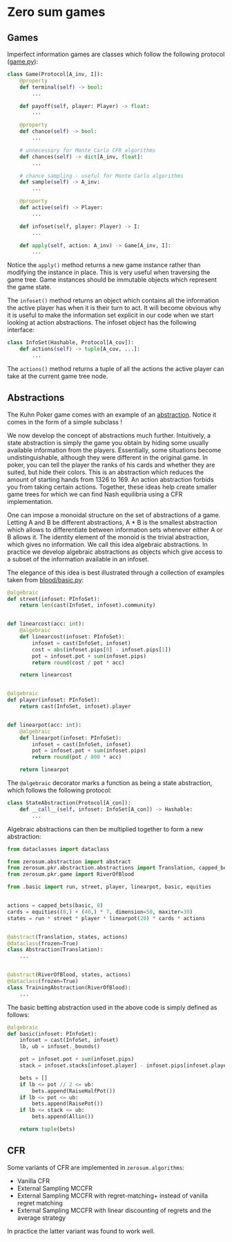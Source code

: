# Zero sum games

## Games

Imperfect information games are classes which follow the following protocol ([game.py](src/zerosum/game.py)):

```python
class Game(Protocol[A_inv, I]):
    @property
    def terminal(self) -> bool:
        ...

    def payoff(self, player: Player) -> float:
        ...

    @property
    def chance(self) -> bool:
        ...

    # unnecessary for Monte Carlo CFR algorithms
    def chances(self) -> dict[A_inv, float]:
        ...

    # chance sampling - useful for Monte Carlo algorithms
    def sample(self) -> A_inv:
        ...

    @property
    def active(self) -> Player:
        ...

    def infoset(self, player: Player) -> I:
        ...

    def apply(self, action: A_inv) -> Game[A_inv, I]:
        ...
```

Notice the `apply()` method returns a new game instance rather than modifying the instance in place. This is very useful when traversing the game tree. Game instances should be immutable objects which represent the game state.

The `infoset()` method returns an object which contains all the information the active player has when it is their turn to act. It will become obvious why it is useful to make the information set explicit in our code when we start looking at action abstractions. The infoset object has the following interface:

```python
class InfoSet(Hashable, Protocol[A_cov]):
    def actions(self) -> tuple[A_cov, ...]:
        ...
```

The `actions()` method returns a tuple of all the actions the active player can take at the current game tree node.

## Abstractions

The Kuhn Poker game comes with an example of an [abstraction](zerosum/kuhn/abstraction.py). Notice it comes in the form of a simple subclass !

We now develop the concept of abstractions much further. Intuitively, a state abstraction is simply the game you obtain by hiding some usually available information from the players. Essentially, some situations become undistinguishable, although they were different in the original game. In poker, you can tell the player the ranks of his cards and whether they are suited, but hide their colors. This is an abstraction which reduces the amount of starting hands from 1326 to 169. An action abstraction forbids you from taking certain actions. Together, these ideas help create smaller game trees for which we can find Nash equilibria using a CFR implementation.

One can impose a monoidal structure on the set of abstractions of a game. Letting A and B be different abstractions, A * B is the smallest abstraction which allows to differentiate between information sets whenever either A or B allows it. The identity element of the monoid is the trivial abstraction, which gives no information. We call this idea algebraic abstractions. In practice we develop algebraic abstractions as objects which give access to a subset of the information available in an infoset.

The elegance of this idea is best illustrated through a collection of examples taken from [blood/basic.py](blood/basic.py):

```python
@algebraic
def street(infoset: PInfoSet):
    return len(cast(InfoSet, infoset).community)


def linearcost(acc: int):
    @algebraic
    def linearcost(infoset: PInfoSet):
        infoset = cast(InfoSet, infoset)
        cost = abs(infoset.pips[0] - infoset.pips[1])
        pot = infoset.pot + sum(infoset.pips)
        return round(cost / pot * acc)

    return linearcost


@algebraic
def player(infoset: PInfoSet):
    return cast(InfoSet, infoset).player


def linearpot(acc: int):
    @algebraic
    def linearpot(infoset: PInfoSet):
        infoset = cast(InfoSet, infoset)
        pot = infoset.pot + sum(infoset.pips)
        return round(pot / 800 * acc)

    return linearpot
```

The `@algebraic` decorator marks a function as being a state abstraction, which follows the following protocol:

```python
class StateAbstraction(Protocol[A_con]):
    def __call__(self, infoset: InfoSet[A_con]) -> Hashable:
        ...
```

Algebraic abstractions can then be multiplied together to form a new abstraction:

```python
from dataclasses import dataclass

from zerosum.abstraction import abstract
from zerosum.pkr.abstraction.abstractions import Translation, capped_bets
from zerosum.pkr.game import RiverOfBlood

from .basic import run, street, player, linearpot, basic, equities


actions = capped_bets(basic, 8)
cards = equities((8,) + (40,) * 7, dimension=50, maxiter=30)
states = run * street * player * linearpot(20) * cards * actions


@abstract(Translation, states, actions)
@dataclass(frozen=True)
class Abstraction(Translation):
    ...


@abstract(RiverOfBlood, states, actions)
@dataclass(frozen=True)
class TrainingAbstraction(RiverOfBlood):
    ...
```

The basic betting abstraction used in the above code is simply defined as follows:
```python
@algebraic
def basic(infoset: PInfoSet):
    infoset = cast(InfoSet, infoset)
    lb, ub = infoset._bounds()

    pot = infoset.pot + sum(infoset.pips)
    stack = infoset.stacks[infoset.player] - infoset.pips[infoset.player]

    bets = []
    if lb <= pot // 2 <= ub:
        bets.append(RaiseHalfPot())
    if lb <= pot <= ub:
        bets.append(RaisePot())
    if lb <= stack <= ub:
        bets.append(Allin())

    return tuple(bets)
```

## CFR

Some variants of CFR are implemented in `zerosum.algorithms`:
- Vanilla CFR
- External Sampling MCCFR
- External Sampling MCCFR with regret-matching+ instead of vanilla regret matching
- External Sampling MCCFR with linear discounting of regrets and the average strategy

In practice the latter variant was found to work well.